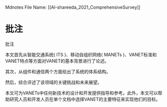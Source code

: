  Mdnotes File Name: [[Al-shareeda_2021_ComprehensiveSurvey]]

# 批注

批注

本文首先从智能交通系统( ITS )、移动自组织网络( MANETs )、VANET标准和VANET特点等方面对VANET的基本背景进行了论述。

其次，从组件和通信两个方面给出了系统的体系结构。

然后，综合评述了该领域的关键挑战和未来展望。

本文可为VANETs中任何新技术的设计和开发提供指导和参考。此外，本文可以帮助研究人员和开发人员在单个文档中选择VANET的主要特征来实现他们的目标。